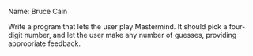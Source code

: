 Name: Bruce Cain

Write a program that lets the user play Mastermind. It should pick a four-digit number, and let the user make any number of guesses, providing appropriate feedback.